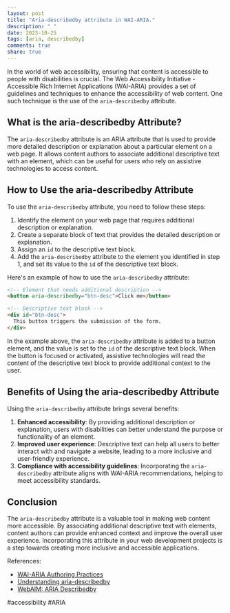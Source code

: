 ```yaml
---
layout: post
title: "Aria-describedby attribute in WAI-ARIA."
description: " "
date: 2023-10-25
tags: [aria, describedby]
comments: true
share: true
---
```


In the world of web accessibility, ensuring that content is accessible to people with disabilities is crucial. The Web Accessibility Initiative - Accessible Rich Internet Applications (WAI-ARIA) provides a set of guidelines and techniques to enhance the accessibility of web content. One such technique is the use of the `aria-describedby` attribute.

## What is the aria-describedby Attribute?

The `aria-describedby` attribute is an ARIA attribute that is used to provide more detailed description or explanation about a particular element on a web page. It allows content authors to associate additional descriptive text with an element, which can be useful for users who rely on assistive technologies to access content.

## How to Use the aria-describedby Attribute

To use the `aria-describedby` attribute, you need to follow these steps:

1. Identify the element on your web page that requires additional description or explanation.
2. Create a separate block of text that provides the detailed description or explanation.
3. Assign an `id` to the descriptive text block.
4. Add the `aria-describedby` attribute to the element you identified in step 1, and set its value to the `id` of the descriptive text block.

Here's an example of how to use the `aria-describedby` attribute:

```html
<!-- Element that needs additional description -->
<button aria-describedby="btn-desc">Click me</button>

<!-- Descriptive text block -->
<div id="btn-desc">
  This button triggers the submission of the form.
</div>
```

In the example above, the `aria-describedby` attribute is added to a button element, and the value is set to the `id` of the descriptive text block. When the button is focused or activated, assistive technologies will read the content of the descriptive text block to provide additional context to the user.

## Benefits of Using the aria-describedby Attribute

Using the `aria-describedby` attribute brings several benefits:

1. **Enhanced accessibility**: By providing additional description or explanation, users with disabilities can better understand the purpose or functionality of an element.
2. **Improved user experience**: Descriptive text can help all users to better interact with and navigate a website, leading to a more inclusive and user-friendly experience.
3. **Compliance with accessibility guidelines**: Incorporating the `aria-describedby` attribute aligns with WAI-ARIA recommendations, helping to meet accessibility standards.

## Conclusion

The `aria-describedby` attribute is a valuable tool in making web content more accessible. By associating additional descriptive text with elements, content authors can provide enhanced context and improve the overall user experience. Incorporating this attribute in your web development projects is a step towards creating more inclusive and accessible applications.

References:
- [WAI-ARIA Authoring Practices](https://www.w3.org/TR/wai-aria-practices-1.2/#aria-describedby)
- [Understanding aria-describedby](https://developer.mozilla.org/en-US/docs/Web/Accessibility/ARIA/ARIA_Techniques/Using_the_aria-describedby_attribute) 
- [WebAIM: ARIA Describedby](https://webaim.org/techniques/aria/#describedby) 

#accessibility #ARIA
